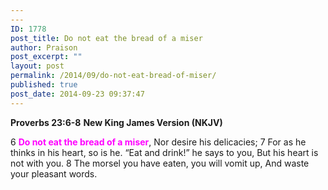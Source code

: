 ```yaml
---
---
ID: 1778
post_title: Do not eat the bread of a miser
author: Praison
post_excerpt: ""
layout: post
permalink: /2014/09/do-not-eat-bread-of-miser/
published: true
post_date: 2014-09-23 09:37:47
---
```

<strong>Proverbs 23:6-8</strong>
<strong> New King James Version (NKJV)</strong>

6 <span style="color: #ff00ff;"><strong>Do not eat the bread of a miser</strong></span>,
Nor desire his delicacies;
7 For as he thinks in his heart, so is he.
“Eat and drink!” he says to you,
But his heart is not with you.
8 The morsel you have eaten, you will vomit up,
And waste your pleasant words.